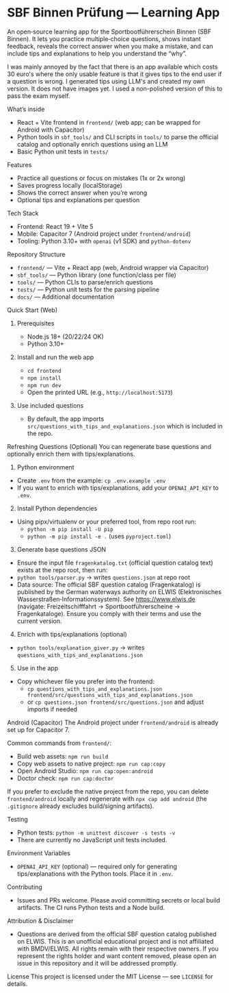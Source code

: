 SBF Binnen Prüfung — Learning App
=================================

An open‑source learning app for the Sportbootführerschein Binnen (SBF Binnen). It lets you practice multiple‑choice questions, shows instant feedback, reveals the correct answer when you make a mistake, and can include tips and explanations to help you understand the “why”.

I was mainly annoyed by the fact that there is an app available which costs 30 euro's where the only usable feature is that it gives tips to the end user if a question is wrong. I generated tips using LLM's and created my own version. It does not have images yet.
I used a non-polished version of this to pass the exam myself.

What’s inside
- React + Vite frontend in `frontend/` (web app; can be wrapped for Android with Capacitor)
- Python tools in `sbf_tools/` and CLI scripts in `tools/` to parse the official catalog and optionally enrich questions using an LLM
- Basic Python unit tests in `tests/`

Features
- Practice all questions or focus on mistakes (1x or 2x wrong)
- Saves progress locally (localStorage)
- Shows the correct answer when you’re wrong
- Optional tips and explanations per question

Tech Stack
- Frontend: React 19 + Vite 5
- Mobile: Capacitor 7 (Android project under `frontend/android`)
- Tooling: Python 3.10+ with `openai` (v1 SDK) and `python-dotenv`

Repository Structure
- `frontend/` — Vite + React app (web, Android wrapper via Capacitor)
- `sbf_tools/` — Python library (one function/class per file)
- `tools/` — Python CLIs to parse/enrich questions
- `tests/` — Python unit tests for the parsing pipeline
- `docs/` — Additional documentation

Quick Start (Web)
1) Prerequisites
   - Node.js 18+ (20/22/24 OK)
   - Python 3.10+

2) Install and run the web app
   - `cd frontend`
   - `npm install`
   - `npm run dev`
   - Open the printed URL (e.g., `http://localhost:5173`)

3) Use included questions
   - By default, the app imports `src/questions_with_tips_and_explanations.json` which is included in the repo.

Refreshing Questions (Optional)
You can regenerate base questions and optionally enrich them with tips/explanations.

1) Python environment
- Create `.env` from the example: `cp .env.example .env`
- If you want to enrich with tips/explanations, add your `OPENAI_API_KEY` to `.env`.

2) Install Python dependencies
- Using pipx/virtualenv or your preferred tool, from repo root run:
  - `python -m pip install -U pip`
  - `python -m pip install -e .`  (uses `pyproject.toml`)

3) Generate base questions JSON
- Ensure the input file `fragenkatalog.txt` (official question catalog text) exists at the repo root, then run:
- `python tools/parser.py`  → writes `questions.json` at repo root
- Data source: The official SBF question catalog (Fragenkatalog) is published by the German waterways authority on ELWIS (Elektronisches Wasserstraßen‑Informationssystem). See https://www.elwis.de (navigate: Freizeitschifffahrt → Sportbootführerscheine → Fragenkataloge). Ensure you comply with their terms and use the current version.

4) Enrich with tips/explanations (optional)
- `python tools/explanation_giver.py`  → writes `questions_with_tips_and_explanations.json`

5) Use in the app
- Copy whichever file you prefer into the frontend:
  - `cp questions_with_tips_and_explanations.json frontend/src/questions_with_tips_and_explanations.json`
  - or `cp questions.json frontend/src/questions.json` and adjust imports if needed

Android (Capacitor)
The Android project under `frontend/android` is already set up for Capacitor 7.

Common commands from `frontend/`:
- Build web assets: `npm run build`
- Copy web assets to native project: `npm run cap:copy`
- Open Android Studio: `npm run cap:open:android`
- Doctor check: `npm run cap:doctor`

If you prefer to exclude the native project from the repo, you can delete `frontend/android` locally and regenerate with `npx cap add android` (the `.gitignore` already excludes build/signing artifacts).

Testing
- Python tests: `python -m unittest discover -s tests -v`
- There are currently no JavaScript unit tests included.

Environment Variables
- `OPENAI_API_KEY` (optional) — required only for generating tips/explanations with the Python tools. Place it in `.env`.

Contributing
- Issues and PRs welcome. Please avoid committing secrets or local build artifacts. The CI runs Python tests and a Node build.

Attribution & Disclaimer
- Questions are derived from the official SBF question catalog published on ELWIS. This is an unofficial educational project and is not affiliated with BMDV/ELWIS. All rights remain with their respective owners. If you represent the rights holder and want content removed, please open an issue in this repository and it will be addressed promptly.

License
This project is licensed under the MIT License — see `LICENSE` for details.
